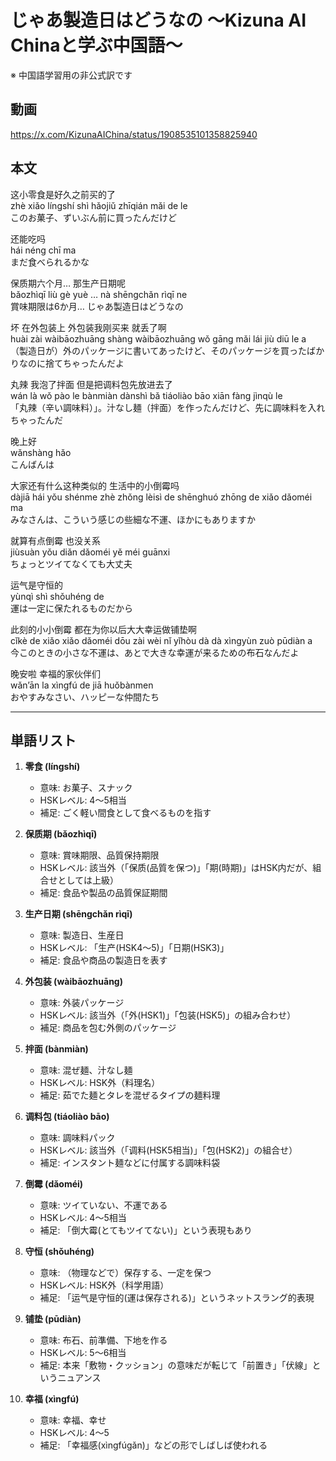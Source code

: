 # じゃあ製造日はどうなの 〜Kizuna AI Chinaと学ぶ中国語〜
※ 中国語学習用の非公式訳です

## 動画
https://x.com/KizunaAIChina/status/1908535101358825940

## 本文

这小零食是好久之前买的了  
zhè xiǎo língshí shì hǎojiǔ zhīqián mǎi de le  
このお菓子、ずいぶん前に買ったんだけど  

还能吃吗  
hái néng chī ma  
まだ食べられるかな  

保质期六个月… 那生产日期呢  
bǎozhìqī liù gè yuè … nà shēngchǎn rìqī ne  
賞味期限は6か月… じゃあ製造日はどうなの  

坏 在外包装上 外包装我刚买来 就丢了啊  
huài zài wàibāozhuāng shàng wàibāozhuāng wǒ gāng mǎi lái jiù diū le a  
（製造日が）外のパッケージに書いてあったけど、そのパッケージを買ったばかりなのに捨てちゃったんだよ  

丸辣 我泡了拌面 但是把调料包先放进去了  
wán là wǒ pào le bànmiàn dànshì bǎ tiáoliào bāo xiān fàng jìnqù le  
「丸辣（辛い調味料）」。汁なし麺（拌面）を作ったんだけど、先に調味料を入れちゃったんだ  

晚上好  
wǎnshàng hǎo  
こんばんは  

大家还有什么这种类似的 生活中的小倒霉吗  
dàjiā hái yǒu shénme zhè zhǒng lèisì de shēnghuó zhōng de xiǎo dǎoméi ma  
みなさんは、こういう感じの些細な不運、ほかにもありますか  

就算有点倒霉 也没关系  
jiùsuàn yǒu diǎn dǎoméi yě méi guānxi  
ちょっとツイてなくても大丈夫  

运气是守恒的  
yùnqì shì shǒuhéng de  
運は一定に保たれるものだから  

此刻的小小倒霉 都在为你以后大大幸运做铺垫啊  
cǐkè de xiǎo xiǎo dǎoméi dōu zài wèi nǐ yǐhòu dà dà xìngyùn zuò pūdiàn a  
今このときの小さな不運は、あとで大きな幸運が来るための布石なんだよ  

晚安啦 幸福的家伙伴们  
wǎn’ān la xìngfú de jiā huǒbànmen  
おやすみなさい、ハッピーな仲間たち  

---

## 単語リスト

1. **零食 (língshí)**  
   - 意味: お菓子、スナック  
   - HSKレベル: 4〜5相当  
   - 補足: ごく軽い間食として食べるものを指す  

2. **保质期 (bǎozhìqī)**  
   - 意味: 賞味期限、品質保持期限  
   - HSKレベル: 該当外（「保质(品質を保つ)」「期(時期)」はHSK内だが、組合せとしては上級）  
   - 補足: 食品や製品の品質保証期間  

3. **生产日期 (shēngchǎn rìqī)**  
   - 意味: 製造日、生産日  
   - HSKレベル: 「生产(HSK4〜5)」「日期(HSK3)」  
   - 補足: 食品や商品の製造日を表す  

4. **外包装 (wàibāozhuāng)**  
   - 意味: 外装パッケージ  
   - HSKレベル: 該当外（「外(HSK1)」「包装(HSK5)」の組み合わせ）  
   - 補足: 商品を包む外側のパッケージ  

5. **拌面 (bànmiàn)**  
   - 意味: 混ぜ麺、汁なし麺  
   - HSKレベル: HSK外（料理名）  
   - 補足: 茹でた麺とタレを混ぜるタイプの麺料理  

6. **调料包 (tiáoliào bāo)**  
   - 意味: 調味料パック  
   - HSKレベル: 該当外（「调料(HSK5相当)」「包(HSK2)」の組合せ）  
   - 補足: インスタント麺などに付属する調味料袋  

7. **倒霉 (dǎoméi)**  
   - 意味: ツイていない、不運である  
   - HSKレベル: 4〜5相当  
   - 補足: 「倒大霉(とてもツイてない)」という表現もあり  

8. **守恒 (shǒuhéng)**  
   - 意味: （物理などで）保存する、一定を保つ  
   - HSKレベル: HSK外（科学用語）  
   - 補足: 「运气是守恒的(運は保存される)」というネットスラング的表現  

9. **铺垫 (pūdiàn)**  
   - 意味: 布石、前準備、下地を作る  
   - HSKレベル: 5〜6相当  
   - 補足: 本来「敷物・クッション」の意味だが転じて「前置き」「伏線」というニュアンス  

10. **幸福 (xìngfú)**  
    - 意味: 幸福、幸せ  
    - HSKレベル: 4〜5  
    - 補足: 「幸福感(xìngfúgǎn)」などの形でしばしば使われる  
